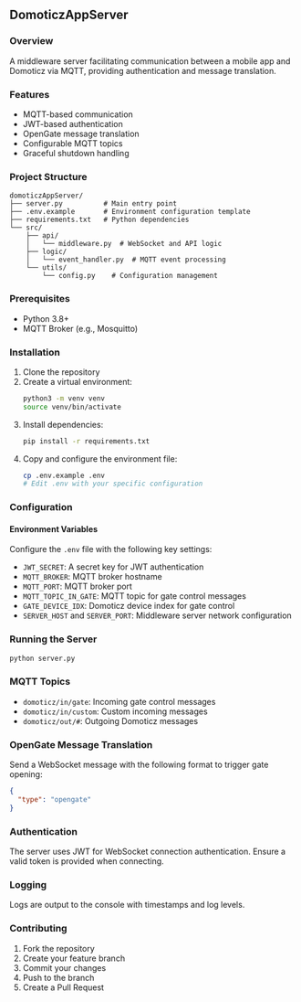 ## DomoticzAppServer

### Overview
A middleware server facilitating communication between a mobile app and Domoticz via MQTT, providing authentication and message translation.

### Features
- MQTT-based communication
- JWT-based authentication
- OpenGate message translation
- Configurable MQTT topics
- Graceful shutdown handling

### Project Structure
```
domoticzAppServer/
├── server.py          # Main entry point
├── .env.example       # Environment configuration template
├── requirements.txt   # Python dependencies
└── src/
    ├── api/
    │   └── middleware.py  # WebSocket and API logic
    ├── logic/
    │   └── event_handler.py  # MQTT event processing
    └── utils/
        └── config.py    # Configuration management
```

### Prerequisites
- Python 3.8+
- MQTT Broker (e.g., Mosquitto)

### Installation

1. Clone the repository
2. Create a virtual environment:
   ```bash
   python3 -m venv venv
   source venv/bin/activate
   ```
3. Install dependencies:
   ```bash
   pip install -r requirements.txt
   ```
4. Copy and configure the environment file:
   ```bash
   cp .env.example .env
   # Edit .env with your specific configuration
   ```

### Configuration

#### Environment Variables

Configure the `.env` file with the following key settings:

- `JWT_SECRET`: A secret key for JWT authentication
- `MQTT_BROKER`: MQTT broker hostname
- `MQTT_PORT`: MQTT broker port
- `MQTT_TOPIC_IN_GATE`: MQTT topic for gate control messages
- `GATE_DEVICE_IDX`: Domoticz device index for gate control
- `SERVER_HOST` and `SERVER_PORT`: Middleware server network configuration

### Running the Server

```bash
python server.py
```

### MQTT Topics

- `domoticz/in/gate`: Incoming gate control messages
- `domoticz/in/custom`: Custom incoming messages
- `domoticz/out/#`: Outgoing Domoticz messages

### OpenGate Message Translation

Send a WebSocket message with the following format to trigger gate opening:
```json
{
  "type": "opengate"
}
```

### Authentication

The server uses JWT for WebSocket connection authentication. Ensure a valid token is provided when connecting.

### Logging

Logs are output to the console with timestamps and log levels.

### Contributing

1. Fork the repository
2. Create your feature branch
3. Commit your changes
4. Push to the branch
5. Create a Pull Request

